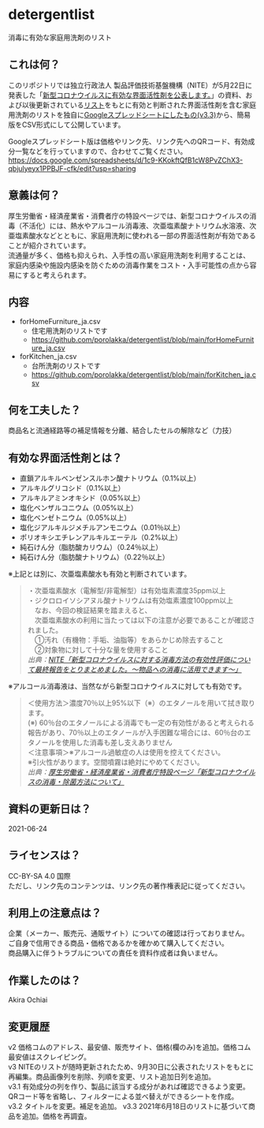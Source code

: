 # detergentlist
消毒に有効な家庭用洗剤のリスト

## これは何？
このリポジトリでは独立行政法人 製品評価技術基盤機構（NITE）が5月22日に発表した「[新型コロナウイルスに有効な界面活性剤を公表します。](https://www.nite.go.jp/information/osirase20200522.html)」の資料、および以後更新されている[リスト](https://www.nite.go.jp/information/osirasedetergentlist.html)をもとに有効と判断された界面活性剤を含む家庭用洗剤のリストを独自に[Googleスプレッドシートにしたもの(v3.3)](https://docs.google.com/spreadsheets/d/1c9-KKokftQfB1cW8PvZChX3-qbjulyeyx1PPBJF-cfk/edit?usp=sharing)から、簡易版をCSV形式にして公開しています。

Googleスプレッドシート版は価格やリンク先、リンク先へのQRコード、有効成分一覧などを行っていますので、合わせてご覧ください。  
https://docs.google.com/spreadsheets/d/1c9-KKokftQfB1cW8PvZChX3-qbjulyeyx1PPBJF-cfk/edit?usp=sharing

## 意義は何？
厚生労働省・経済産業省・消費者庁の特設ページでは、新型コロナウイルスの消毒（不活化）には、熱水やアルコール消毒液、次亜塩素酸ナトリウム水溶液、次亜塩素酸水などとともに、家庭用洗剤に使われる一部の界面活性剤が有効であることが紹介されています。  
流通量が多く、価格も抑えられ、入手性の高い家庭用洗剤を利用することは、家庭内感染や施設内感染を防ぐための消毒作業をコスト・入手可能性の点から容易にすると考えられます。  

## 内容
* forHomeFurniture_ja.csv
  * 住宅用洗剤のリストです
  * https://github.com/porolakka/detergentlist/blob/main/forHomeFurniture_ja.csv
* forKitchen_ja.csv
  * 台所洗剤のリストです
  * https://github.com/porolakka/detergentlist/blob/main/forKitchen_ja.csv

## 何を工夫した？
商品名と流通経路等の補足情報を分離、結合したセルの解除など（力技）

## 有効な界面活性剤とは？
* 直鎖アルキルベンゼンスルホン酸ナトリウム（0.1%以上）
* アルキルグリコシド（0.1%以上）
* アルキルアミンオキシド（0.05%以上）
* 塩化ベンザルコニウム（0.05%以上）
* 塩化ベンゼトニウム（0.05%以上）
* 塩化ジアルキルジメチルアンモニウム（0.01％以上）
* ポリオキシエチレンアルキルエーテル（0.2%以上）
* 純石けん分（脂肪酸カリウム）（0.24％以上）
* 純石けん分（脂肪酸ナトリウム）（0.22％以上）

※上記とは別に、次亜塩素酸水も有効と判断されています。   
> ・次亜塩素酸水（電解型/非電解型）は有効塩素濃度35ppm以上  
> ・ジクロロイソシアヌル酸ナトリウムは有効塩素濃度100ppm以上  
>　なお、今回の検証結果を踏まえると、  
>　次亜塩素酸水の利用に当たっては以下の注意が必要であることが確認されました。  
>　①汚れ（有機物：手垢、油脂等）をあらかじめ除去すること  
>　②対象物に対して十分な量を使用すること  
*出典：[NITE「新型コロナウイルスに対する消毒方法の有効性評価について最終報告をとりまとめました。～物品への消毒に活用できます～」](https://www.nite.go.jp/information/osirase20200626.html)*  

※アルコール消毒液は、当然ながら新型コロナウイルスに対しても有効です。
> ＜使用方法＞濃度70％以上95%以下（※）のエタノールを用いて拭き取ります。  
> (※) 60％台のエタノールによる消毒でも一定の有効性があると考えられる報告があり、70％以上のエタノールが入手困難な場合には、60％台のエタノールを使用した消毒も差し支えありません  
> ＜注意事項＞※アルコール過敏症の人は使用を控えてください。  
> ※引火性があります。空間噴霧は絶対にやめてください。  
*出典：[厚生労働省・経済産業省・消費者庁特設ページ「新型コロナウイルスの消毒・除菌方法について」](https://www.mhlw.go.jp/stf/seisakunitsuite/bunya/syoudoku_00001.html)*

## 資料の更新日は？
2021-06-24

## ライセンスは？
CC-BY-SA 4.0 国際  
ただし、リンク先のコンテンツは、リンク先の著作権表記に従ってください。

## 利用上の注意点は？
企業（メーカー、販売元、通販サイト）についての確認は行っておりません。  
ご自身で信用できる商品・価格であるかを確かめて購入してください。  
商品購入に伴うトラブルについての責任を資料作成者は負いません。

## 作業したのは？
Akira Ochiai

## 変更履歴
v2	価格コムのアドレス、最安値、販売サイト、価格(欄のみ)を追加。価格コム最安値はスクレイピング。  
v3	NITEのリストが随時更新されたため、9月30日に公表されたリストをもとに再編集。商品画像列を削除、列順を変更、リスト追加日列を追加。  
v3.1	有効成分の列を作り、製品に該当する成分があれば確認できるよう変更。QRコード等を省略し、フィルターによる並べ替えができるシートを作成。  
v3.2 タイトルを変更。補足を追加。
v3.3 2021年6月18日のリストに基づいて商品を追加。価格を再調査。
